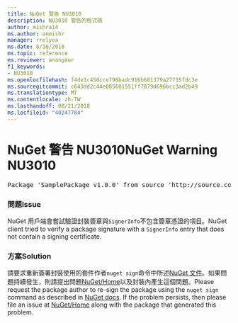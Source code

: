 ```yaml
---
title: NuGet 警告 NU3010
description: NU3010 警告的程式碼
author: mishra14
ms.author: anmishr
manager: rrelyea
ms.date: 8/16/2018
ms.topic: reference
ms.reviewer: anangaur
f1_keywords:
- NU3010
ms.openlocfilehash: f4de1c450cce796badc916b601379a27715fdc3e
ms.sourcegitcommit: c643dd2c44e085601551ff7079d696bcc3ad2b49
ms.translationtype: MT
ms.contentlocale: zh-TW
ms.lasthandoff: 08/21/2018
ms.locfileid: "40247784"
---
```

# <a name="nuget-warning-nu3010"></a><span data-ttu-id="a3356-103">NuGet 警告 NU3010</span><span class="sxs-lookup"><span data-stu-id="a3356-103">NuGet Warning NU3010</span></span>

<pre>Package 'SamplePackage v1.0.0' from source 'http://source.com/index.json': The primary signature does not have a signing certificate.</pre>

### <a name="issue"></a><span data-ttu-id="a3356-104">問題</span><span class="sxs-lookup"><span data-stu-id="a3356-104">Issue</span></span>

<span data-ttu-id="a3356-105">NuGet 用戶端會嘗試驗證封裝簽章與`SignerInfo`不包含簽章憑證的項目。</span><span class="sxs-lookup"><span data-stu-id="a3356-105">NuGet client tried to verify a package signature with a `SignerInfo` entry that does not contain a signing certificate.</span></span>


### <a name="solution"></a><span data-ttu-id="a3356-106">方案</span><span class="sxs-lookup"><span data-stu-id="a3356-106">Solution</span></span>

<span data-ttu-id="a3356-107">請要求重新簽署封裝使用的套件作者`nuget sign`命令中所述[NuGet 文件](https://docs.microsoft.com/en-us/nuget/create-packages/sign-a-package)。如果問題持續發生，則請提出問題[NuGet/Home](https://github.com/NuGet/Home/issues)以及封裝內產生這個問題。</span><span class="sxs-lookup"><span data-stu-id="a3356-107">Please request the package author to re-sign the package using the `nuget sign` command as described in [NuGet docs](https://docs.microsoft.com/en-us/nuget/create-packages/sign-a-package). If the problem persists, then please file an issue at [NuGet/Home](https://github.com/NuGet/Home/issues) along with the package that generated this problem.</span></span>


